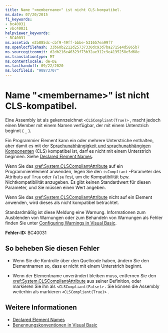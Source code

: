 ```yaml
---
title: Name "<membername>" ist nicht CLS-kompatibel.
ms.date: 07/20/2015
f1_keywords:
- bc40031
- vbc40031
helpviewer_keywords:
- BC40031
ms.assetid: e2b885dc-cbf9-49ff-bbbe-531657ea99f7
ms.openlocfilehash: 33b60b2212d25737330dc93d7ba2715e4d5865b7
ms.sourcegitcommit: d2db216e46323f73b32ae312c9e4135258e5d68e
ms.translationtype: MT
ms.contentlocale: de-DE
ms.lasthandoff: 09/22/2020
ms.locfileid: "90873707"
---
```

# <a name="name-membername-is-not-cls-compliant"></a>Name "\<membername>" ist nicht CLS-kompatibel.

Eine Assembly ist als gekennzeichnet `<CLSCompliant(True)>` , macht jedoch einen Member mit einem Namen verfügbar, der mit einem Unterstrich beginnt ( `_` ).  
  
 Ein Programmier Element kann ein oder mehrere Unterstriche enthalten, aber damit es mit der [Sprachunabhängigkeit und sprachunabhängigen Komponenten](../../../standard/language-independence-and-language-independent-components.md) (CLS) kompatibel ist, darf es nicht mit einem Unterstrich beginnen. Siehe [Declared Element Names](../../programming-guide/language-features/declared-elements/declared-element-names.md).  
  
 Wenn Sie das <xref:System.CLSCompliantAttribute> auf ein Programmierelement anwenden, legen Sie den `isCompliant` -Parameter des Attributs auf `True` oder `False` fest, um die Kompatibilität bzw. Nichtkompatibilität anzugeben. Es gibt keinen Standardwert für diesen Parameter, und Sie müssen einen Wert angeben.  
  
 Wenn Sie das <xref:System.CLSCompliantAttribute> nicht auf ein Element anwenden, wird dieses als nicht kompatibel betrachtet.  
  
 Standardmäßig ist diese Meldung eine Warnung. Informationen zum Ausblenden von Warnungen oder zum Behandeln von Warnungen als Fehler finden Sie unter [Configuring Warnings in Visual Basic](/visualstudio/ide/configuring-warnings-in-visual-basic).  
  
 **Fehler-ID:** BC40031  
  
## <a name="to-correct-this-error"></a>So beheben Sie diesen Fehler  
  
- Wenn Sie die Kontrolle über den Quellcode haben, ändern Sie den Elementnamen so, dass er nicht mit einem Unterstrich beginnt.  
  
- Wenn der Elementname unverändert bleiben muss, entfernen Sie den <xref:System.CLSCompliantAttribute> aus seiner Definition, oder markieren Sie ihn als `<CLSCompliant(False)>` . Sie können die Assembly weiterhin als markieren `<CLSCompliant(True)>` .  
  
## <a name="see-also"></a>Weitere Informationen

- [Declared Element Names](../../programming-guide/language-features/declared-elements/declared-element-names.md)
- [Benennungskonventionen in Visual Basic](../../programming-guide/program-structure/naming-conventions.md)
